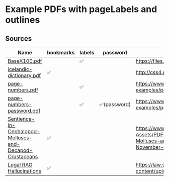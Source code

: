 # Example PDFs with pageLabels and outlines

## Sources
| Name | bookmarks | labels | password |source   |
|------|-----------|--------|----------|---|
|[BaseX100.pdf](BaseX100.pdf)||✅||https://files.basex.org/releases/10.0/BaseX100.pdf|
|[icelandic-dictionary.pdf](icelandic-dictionary.pdf)|✅||          |http://css4.pub/2015/icelandic/dictionary.pdf|
|[page-numbers.pdf](page-numbers.pdf)||✅||https://www.w3.org/WAI/WCAG22/working-examples/pdf-page-numbers/page-numbers|
|[page-numbers-password.pdf](page-numbers-password.pdf)||✅|✅(password)|https://www.w3.org/WAI/WCAG22/working-examples/pdf-page-numbers/page-numbers|
|[Sentience-in-Cephalopod-Molluscs-and-Decapod-Crustaceans](Sentience-in-Cephalopod-Molluscs-and-Decapod-Crustaceans-Final-Report-November-2021.pdf)|✅|||https://www.lse.ac.uk/News/News-Assets/PDFs/2021/Sentience-in-Cephalopod-Molluscs-and-Decapod-Crustaceans-Final-Report-November-2021.pdf|
|[Legal RAG Hallucinations](Legal_RAG_Hallucinations.pdf)|✅|||https://law.stanford.edu/wp-content/uploads/2024/05/Legal_RAG_Hallucinations.pdf|


